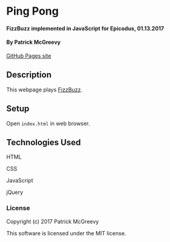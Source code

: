 # Ping Pong

#### FizzBuzz implemented in JavaScript for Epicodus, 01.13.2017

#### By Patrick McGreevy

[GitHub Pages site](https://ptown-epicodus.github.io/ping-pong/)

## Description

This webpage plays [FizzBuzz](http://rosettacode.org/wiki/FizzBuzz).

## Setup

Open `index.html` in web browser.

## Technologies Used

HTML

CSS

JavaScript

jQuery

### License

Copyright (c) 2017 Patrick McGreevy

This software is licensed under the MIT license.
